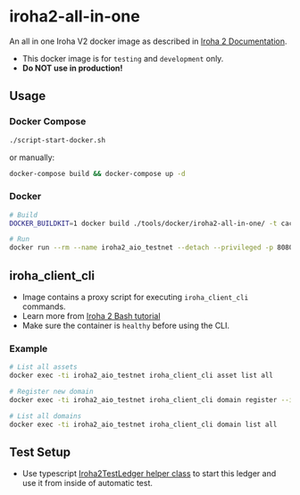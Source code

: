 # iroha2-all-in-one

An all in one Iroha V2 docker image as described in [Iroha 2 Documentation](https://hyperledger.github.io/iroha-2-docs/guide/build-and-install.html).
- This docker image is for `testing` and `development` only.
- **Do NOT use in production!**

## Usage

### Docker Compose
``` bash
./script-start-docker.sh
```

or manually:

``` bash
docker-compose build && docker-compose up -d
```

### Docker
``` bash
# Build
DOCKER_BUILDKIT=1 docker build ./tools/docker/iroha2-all-in-one/ -t cactus_iroha2_all_in_one

# Run
docker run --rm --name iroha2_aio_testnet --detach --privileged -p 8080:8080 -p 8180:8180 cactus_iroha2_all_in_one
```

## iroha_client_cli
- Image contains a proxy script for executing `iroha_client_cli` commands.
- Learn more from [Iroha 2 Bash tutorial](https://hyperledger.github.io/iroha-2-docs/guide/bash.html)
- Make sure the container is `healthy` before using the CLI.

### Example

``` bash
# List all assets
docker exec -ti iroha2_aio_testnet iroha_client_cli asset list all

# Register new domain
docker exec -ti iroha2_aio_testnet iroha_client_cli domain register --id="looking_glass"

# List all domains
docker exec -ti iroha2_aio_testnet iroha_client_cli domain list all
```

## Test Setup
- Use typescript [Iroha2TestLedger helper class](../../../packages/cactus-test-tooling/src/main/typescript/iroha/iroha2-test-ledger.ts) to start this ledger and use it from inside of automatic test.
